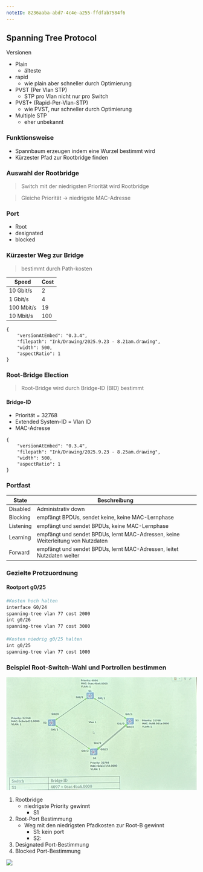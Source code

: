 ```yaml
---
noteID: 8236aaba-abd7-4c4e-a255-ffdfab7584f6
---
```

## Spanning Tree Protocol
Versionen
- Plain
	- älteste
- rapid
	- wie plain aber schneller durch Optimierung
- PVST (Per Vlan STP)
	- STP pro Vlan nicht nur pro Switch
- PVST+ (Rapid-Per-Vlan-STP)
	- wie PVST, nur schneller durch Optimierung
- Multiple STP
	- eher unbekannt
### Funktionsweise

- Spannbaum erzeugen indem eine Wurzel bestimmt wird
- Kürzester Pfad zur Rootbridge finden

### Auswahl der Rootbridge
> Switch mit der niedrigsten Priorität wird Rootbridge

> Gleiche Priorität -> niedrigste MAC-Adresse
### Port
- Root
- designated
- blocked

### Kürzester Weg zur Bridge
> bestimmt durch Path-kosten

| Speed      | Cost |
| ---------- | ---- |
| 10 Gbit/s  | 2    |
| 1 Gbit/s   | 4    |
| 100 Mbit/s | 19   |
| 10 Mbit/s  | 100  |

```handdrawn-ink
{
	"versionAtEmbed": "0.3.4",
	"filepath": "Ink/Drawing/2025.9.23 - 8.21am.drawing",
	"width": 500,
	"aspectRatio": 1
}
```
### Root-Bridge Election
> Root-Bridge wird durch Bridge-ID (BID) bestimmt

#### Bridge-ID
- Priorität = 32768
- Extended System-ID = Vlan ID
- MAC-Adresse

```handdrawn-ink
{
	"versionAtEmbed": "0.3.4",
	"filepath": "Ink/Drawing/2025.9.23 - 8.25am.drawing",
	"width": 500,
	"aspectRatio": 1
}
```
### Portfast

| State     | Beschreibung                                                                     |
| --------- | -------------------------------------------------------------------------------- |
| Disabled  | Administrativ down                                                               |
| Blocking  | empfängt BPDUs, sendet keine, keine MAC-Lernphase                                |
| Listening | empfängt und sendet BPDUs, keine MAC-Lernphase                                   |
| Learning  | empfängt und sendet BPDUs, lernt MAC-Adressen, keine Weiterleitung von Nutzdaten |
| Forward   | empfängt und sendet BPDUs, lernt MAC-Adressen, leitet Nutzdaten weiter           |

### Gezielte Protzuordnung
#### Rootport g0/25
```bash
#Kosten hoch halten
interface G0/24
spanning-tree vlan 77 cost 2000
int g0/26
spanning-tree vlan 77 cost 3000

#Kosten niedrig g0/25 halten
int g0/25
spanning-tree vlan 77 cost 1000
```

### Beispiel Root-Switch-Wahl und Portrollen bestimmen
![|700](Schule/Images/IMG_1424.jpg)
1. Rootbridge
	- niedrigste Priority gewinnt
		- S1
2. Root-Port Bestimmung
	- Weg mit den niedrigsten Pfadkosten zur Root-B gewinnt
		- S1: kein port
		- S2:
3. Designated Port-Bestimmung
4. Blocked Port-Bestimmung

![](Schule/Images/IMG_1425.jpg)
